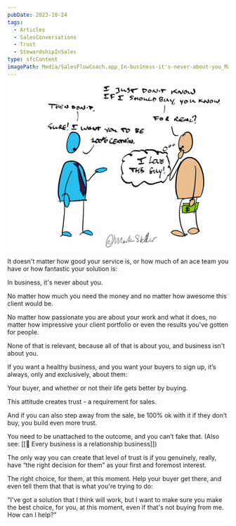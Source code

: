 ```yaml
---
pubDate: 2023-10-24
tags:
  - Articles
  - SalesConversations
  - Trust
  - StewardshipInSales
type: sfcContent
imagePath: Media/SalesFlowCoach.app_In-business-it's-never-about-you_MartinStellar.png
---
```


![](Media/SalesFlowCoach.app_In-business-it's-never-about-you_MartinStellar.png)

It doesn't matter how good your service is, or how much of an ace team you have or how fantastic your solution is:

In business, it's never about you.

No matter how much you need the money and no matter how awesome this client would be.

No matter how passionate you are about your work and what it does, no matter how impressive your client portfolio or even the results you've gotten for people.

None of that is relevant, because all of that is about you, and business isn't about you.

If you want a healthy business, and you want your buyers to sign up, it’s always, only and exclusively, about them:

Your buyer, and whether or not their life gets better by buying.

This attitude creates trust - a requirement for sales.

And if you can also step away from the sale, be 100% ok with it if they don’t buy, you build even more trust.

You need to be unattached to the outcome, and you can’t fake that. (Also see: [[📄 Every business is a relationship business]])

The only way you can create that level of trust is if you genuinely, really, have “the right decision for them” as your first and foremost interest.

The right choice, for them, at this moment. Help your buyer get there, and even tell them that that is what you're trying to do:

"I've got a solution that I think will work, but I want to make sure you make the best choice, for you, at this moment, even if that's not buying from me. How can I help?"
